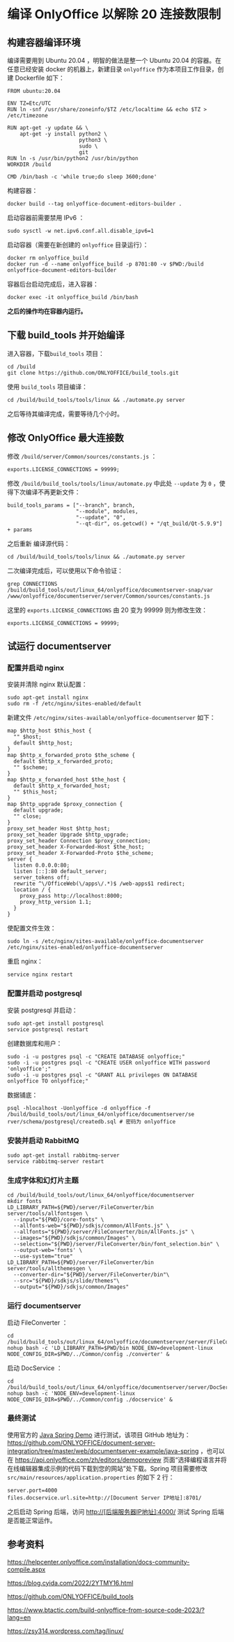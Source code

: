 # 编译 OnlyOffice 以解除 20 连接数限制

## 构建容器编译环境

编译需要用到 Ubuntu 20.04 ，明智的做法是整一个 Ubuntu 20.04 的容器。在任意已经安装 docker 的机器上，新建目录 `onlyoffice` 作为本项目工作目录，创建 Dockerfile 如下：

```
FROM ubuntu:20.04

ENV TZ=Etc/UTC
RUN ln -snf /usr/share/zoneinfo/$TZ /etc/localtime && echo $TZ > /etc/timezone

RUN apt-get -y update && \
    apt-get -y install python2 \
                       python3 \
                       sudo \
                       git
RUN ln -s /usr/bin/python2 /usr/bin/python
WORKDIR /build

CMD /bin/bash -c 'while true;do sleep 3600;done'
```

构建容器：

```
docker build --tag onlyoffice-document-editors-builder .
```

启动容器前需要禁用 IPv6 ：

```
sudo sysctl -w net.ipv6.conf.all.disable_ipv6=1
```

启动容器（需要在新创建的 `onlyoffice` 目录运行）：

```
docker rm onlyoffice_build
docker run -d --name onlyoffice_build -p 8701:80 -v $PWD:/build onlyoffice-document-editors-builder
```

容器后台启动完成后，进入容器：

```
docker exec -it onlyoffice_build /bin/bash
```

**之后的操作均在容器内运行。**

## 下载 build_tools 并开始编译

进入容器，下载`build_tools` 项目：

```
cd /build
git clone https://github.com/ONLYOFFICE/build_tools.git
```

使用 `build_tools` 项目编译：

```
cd /build/build_tools/tools/linux && ./automate.py server
```

之后等待其编译完成，需要等待几个小时。

## 修改 OnlyOffice 最大连接数

修改 `/build/server/Common/sources/constants.js` ：

```
exports.LICENSE_CONNECTIONS = 99999;
```

修改 `/build/build_tools/tools/linux/automate.py` 中此处 `--update` 为 `0` ，使得下次编译不再更新文件：

```
build_tools_params = ["--branch", branch,
                      "--module", modules,
                      "--update", "0",
                      "--qt-dir", os.getcwd() + "/qt_build/Qt-5.9.9"] + params
```

之后重新 编译源代码：

```
cd /build/build_tools/tools/linux && ./automate.py server
```

二次编译完成后，可以使用以下命令验证：

```
grep CONNECTIONS /build/build_tools/out/linux_64/onlyoffice/documentserver-snap/var
/www/onlyoffice/documentserver/server/Common/sources/constants.js
```

这里的 `exports.LICENSE_CONNECTIONS` 由 20 变为 99999 则为修改生效：

```
exports.LICENSE_CONNECTIONS = 99999;
```

## 试运行 documentserver

### 配置并启动 nginx

安装并清除 nginx 默认配置：

```
sudo apt-get install nginx
sudo rm -f /etc/nginx/sites-enabled/default
```

新建文件 `/etc/nginx/sites-available/onlyoffice-documentserver` 如下：

```
map $http_host $this_host {
  "" $host;
  default $http_host;
}
map $http_x_forwarded_proto $the_scheme {
  default $http_x_forwarded_proto;
  "" $scheme;
}
map $http_x_forwarded_host $the_host {
  default $http_x_forwarded_host;
  "" $this_host;
}
map $http_upgrade $proxy_connection {
  default upgrade;
  "" close;
}
proxy_set_header Host $http_host;
proxy_set_header Upgrade $http_upgrade;
proxy_set_header Connection $proxy_connection;
proxy_set_header X-Forwarded-Host $the_host;
proxy_set_header X-Forwarded-Proto $the_scheme;
server {
  listen 0.0.0.0:80;
  listen [::]:80 default_server;
  server_tokens off;
  rewrite ^\/OfficeWeb(\/apps\/.*)$ /web-apps$1 redirect;
  location / {
    proxy_pass http://localhost:8000;
    proxy_http_version 1.1;
  }
}
```

使配置文件生效：

```
sudo ln -s /etc/nginx/sites-available/onlyoffice-documentserver /etc/nginx/sites-enabled/onlyoffice-documentserver
```

重启 nginx：

```
service nginx restart
```

### 配置并启动 postgresql

安装 postgresql 并启动：

```
sudo apt-get install postgresql
service postgresql restart
```

创建数据库和用户：

```
sudo -i -u postgres psql -c "CREATE DATABASE onlyoffice;"
sudo -i -u postgres psql -c "CREATE USER onlyoffice WITH password 'onlyoffice';"
sudo -i -u postgres psql -c "GRANT ALL privileges ON DATABASE onlyoffice TO onlyoffice;"
```

数据铺底：

```
psql -hlocalhost -Uonlyoffice -d onlyoffice -f /build/build_tools/out/linux_64/onlyoffice/documentserver/se
rver/schema/postgresql/createdb.sql # 密码为 onlyoffice
```

### 安装并启动 RabbitMQ

```
sudo apt-get install rabbitmq-server
service rabbitmq-server restart
```

### 生成字体和幻灯片主题

```
cd /build/build_tools/out/linux_64/onlyoffice/documentserver
mkdir fonts
LD_LIBRARY_PATH=${PWD}/server/FileConverter/bin server/tools/allfontsgen \
  --input="${PWD}/core-fonts" \
  --allfonts-web="${PWD}/sdkjs/common/AllFonts.js" \
  --allfonts="${PWD}/server/FileConverter/bin/AllFonts.js" \
  --images="${PWD}/sdkjs/common/Images" \
  --selection="${PWD}/server/FileConverter/bin/font_selection.bin" \
  --output-web='fonts' \
  --use-system="true"
LD_LIBRARY_PATH=${PWD}/server/FileConverter/bin server/tools/allthemesgen \
  --converter-dir="${PWD}/server/FileConverter/bin"\
  --src="${PWD}/sdkjs/slide/themes"\
  --output="${PWD}/sdkjs/common/Images"
```

### 运行 documentserver

启动 FileConverter ：

```
cd /build/build_tools/out/linux_64/onlyoffice/documentserver/server/FileConverter/
nohup bash -c 'LD_LIBRARY_PATH=$PWD/bin NODE_ENV=development-linux NODE_CONFIG_DIR=$PWD/../Common/config ./converter' &
```

启动 DocService ：

```
cd /build/build_tools/out/linux_64/onlyoffice/documentserver/server/DocService
nohup bash -c 'NODE_ENV=development-linux NODE_CONFIG_DIR=$PWD/../Common/config ./docservice' &
```

### 最终测试

使用官方的 [Java Spring Demo](https://api.onlyoffice.com/zh/editors/example/javaspring) 进行测试，该项目 GitHub 地址为：<https://github.com/ONLYOFFICE/document-server-integration/tree/master/web/documentserver-example/java-spring> ，也可以在 <https://api.onlyoffice.com/zh/editors/demopreview> 页面“选择编程语言并将在线编辑器集成示例的代码下载到您的网站”处下载。Spring 项目需要修改 `src/main/resources/application.properties` 的如下 2 行：

```
server.port=4000
files.docservice.url.site=http://[Document Server IP地址]:8701/
```

之后启动 Spring 后端，访问 <http://[后端服务器IP地址]:4000/> 测试 Spring 后端是否能正常运作。

## 参考资料

https://helpcenter.onlyoffice.com/installation/docs-community-compile.aspx

https://blog.cyida.com/2022/2YTMY16.html

https://github.com/ONLYOFFICE/build_tools

https://www.btactic.com/build-onlyoffice-from-source-code-2023/?lang=en

https://zsy314.wordpress.com/tag/linux/
